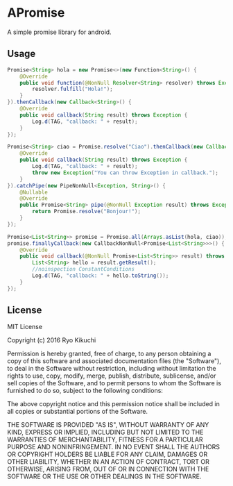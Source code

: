 # APromise
A simple promise library for android.

Usage
-----
```Example.java
Promise<String> hola = new Promise<>(new Function<String>() {
    @Override
    public void function(@NonNull Resolver<String> resolver) throws Exception {
        resolver.fulfill("Hola!");
    }
}).thenCallback(new Callback<String>() {
    @Override
    public void callback(String result) throws Exception {
        Log.d(TAG, "callback: " + result);
    }
});

Promise<String> ciao = Promise.resolve("Ciao").thenCallback(new Callback<String>() {
    @Override
    public void callback(String result) throws Exception {
        Log.d(TAG, "callback: " + result);
        throw new Exception("You can throw Exception in callback.");
    }
}).catchPipe(new PipeNonNull<Exception, String>() {
    @Nullable
    @Override
    public Promise<String> pipe(@NonNull Exception result) throws Exception {
        return Promise.resolve("Bonjour!");
    }
});

Promise<List<String>> promise = Promise.all(Arrays.asList(hola, ciao));
promise.finallyCallback(new CallbackNonNull<Promise<List<String>>>() {
    @Override
    public void callback(@NonNull Promise<List<String>> result) throws Exception {
        List<String> hello = result.getResult();
        //noinspection ConstantConditions
        Log.d(TAG, "callback: " + hello.toString());
    }
});
```

License
-------

MIT License

Copyright (c) 2016 Ryo Kikuchi

Permission is hereby granted, free of charge, to any person obtaining a copy
of this software and associated documentation files (the "Software"), to deal
in the Software without restriction, including without limitation the rights
to use, copy, modify, merge, publish, distribute, sublicense, and/or sell
copies of the Software, and to permit persons to whom the Software is
furnished to do so, subject to the following conditions:

The above copyright notice and this permission notice shall be included in all
copies or substantial portions of the Software.

THE SOFTWARE IS PROVIDED "AS IS", WITHOUT WARRANTY OF ANY KIND, EXPRESS OR
IMPLIED, INCLUDING BUT NOT LIMITED TO THE WARRANTIES OF MERCHANTABILITY,
FITNESS FOR A PARTICULAR PURPOSE AND NONINFRINGEMENT. IN NO EVENT SHALL THE
AUTHORS OR COPYRIGHT HOLDERS BE LIABLE FOR ANY CLAIM, DAMAGES OR OTHER
LIABILITY, WHETHER IN AN ACTION OF CONTRACT, TORT OR OTHERWISE, ARISING FROM,
OUT OF OR IN CONNECTION WITH THE SOFTWARE OR THE USE OR OTHER DEALINGS IN THE
SOFTWARE.
